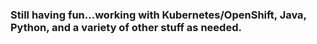 ### Still having fun...working with Kubernetes/OpenShift, Java, Python, and a variety of other stuff as needed.
